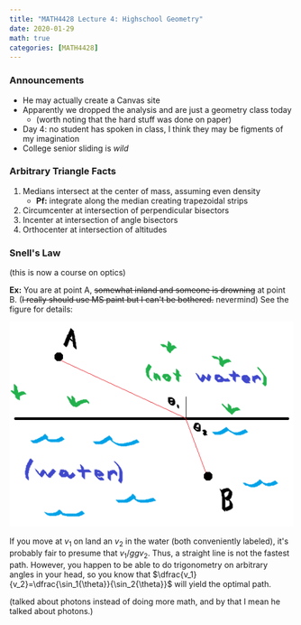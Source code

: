 ```yaml
---
title: "MATH4428 Lecture 4: Highschool Geometry"
date: 2020-01-29
math: true 
categories: [MATH4428]
---
```


### Announcements

- He may actually create a Canvas site
- Apparently we dropped the analysis and are just a geometry class today
    - (worth noting that the hard stuff was done on paper)
- Day 4: no student has spoken in class, I think they may be figments of my imagination
- College senior sliding is *wild*

### Arbitrary Triangle Facts

1. Medians intersect at the center of mass, assuming even density
    - **Pf:** integrate along the median creating trapezoidal strips
2. Circumcenter at intersection of perpendicular bisectors
3. Incenter at intersection of angle bisectors
4. Orthocenter at intersection of altitudes

### Snell's Law

(this is now a course on optics)

**Ex:** You are at point A, ~~somewhat inland and someone is drowning~~ at point B. (~~I really should use MS paint but I can't be bothered.~~ nevermind) See the figure for details:

![if you see this, Sasha messed up](assets/productive.png)

If you move at $v_1$ on land an $v_2$ in the water (both conveniently labeled), it's probably fair to presume that $v_1/gg v_2$. Thus, a straight line is not the fastest path. However, you happen to be able to do trigonometry on arbitrary angles in your head, so you know that $\dfrac{v_1}{v_2}=\dfrac{\sin_1{\theta}}{\sin_2{\theta}}$ will yield the optimal path. 

(talked about photons instead of doing more math, and by that I mean he talked about photons.)
